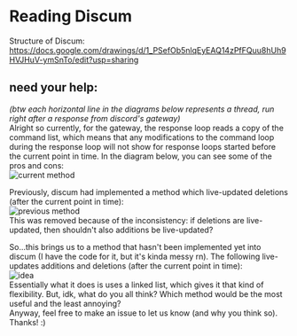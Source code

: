 # Reading Discum
Structure of Discum: https://docs.google.com/drawings/d/1_PSefOb5nlqEyEAQ14zPfFQuu8hUh9HVJHuV-ymSnTo/edit?usp=sharing

## need your help:
_(btw each horizontal line in the diagrams below represents a thread, run right after a response from discord's gateway)_          
Alright so currently, for the gateway, the response loop reads a copy of the command list, which means that any modifications to the command loop during the response loop will not show for response loops started before the current point in time. In the diagram below, you can see some of the pros and cons:          
![current method](https://github.com/Merubokkusu/Discord-S.C.U.M/blob/master/docs/tempReadingImages/first.png)           

Previously, discum had implemented a method which live-updated deletions (after the current point in time):            
![previous method](https://github.com/Merubokkusu/Discord-S.C.U.M/blob/master/docs/tempReadingImages/previous.png)           
This was removed because of the inconsistency: if deletions are live-updated, then shouldn't also additions be live-updated?            
            
So...this brings us to a method that hasn't been implemented yet into discum (I have the code for it, but it's kinda messy rn). The following live-updates additions and deletions (after the current point in time):            
![idea](https://github.com/Merubokkusu/Discord-S.C.U.M/blob/master/docs/tempReadingImages/idea.png)            
Essentially what it does is uses a linked list, which gives it that kind of flexibility. But, idk, what do you all think? Which method would be the most useful and the least annoying?             
Anyway, feel free to make an issue to let us know (and why you think so). Thanks! :)            
